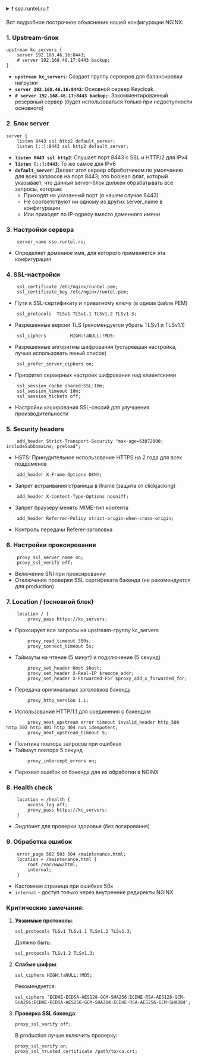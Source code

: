 <details>
<summary>❗ sso.runtel.ru ❗</summary>

```c
### /etc/nginx/sites-enabled/sso.runtel.ru
#-------------------

upstream kc_servers {
    server 192.168.46.16:8443;
    # server 192.168.46.17:8443 backup;
}

# There are  any-other-domain.com:8443  requests
# Call-all server
server {
    listen 8443 ssl default_server;
    listen [::]:8443 ssl default_server;
    server_name _;
    
    # Really sertificates haven't beed used
    ssl_certificate /etc/nginx/runtel.pem;
    ssl_certificate_key /etc/nginx/runtel.pem;
    
    ssl_protocols TLSv1.2 TLSv1.3;
    return 444;       # Close session without answer

    # Отключаем все логи для этого блока
    access_log off;
    log_not_found off;
    error_log /dev/null crit;
}


# There are sso.runtel.ru  requests
server {
    listen 8443 ssl http2;  # 
    listen [::]:8443 ssl http2;
    server_name sso.runtel.ru;

    
    # SSL conf
    ssl_certificate /etc/nginx/runtel.pem;
    ssl_certificate_key /etc/nginx/runtel.pem;
    ssl_protocols  TLSv1 TLSv1.1 TLSv1.2 TLSv1.3;
    ssl_ciphers         HIGH:!aNULL:!MD5;
#    ssl_ciphers 'ECDHE-ECDSA-AES128-GCM-SHA256:ECDHE-RSA-AES128-GCM-SHA256:ECDHE-ECDSA-AES256-GCM-SHA384:ECDHE-RSA-AES256-GCM-SHA384:DHE-RSA-AES128-GCM-SHA256:DHE-RSA-AES256-GCM-SHA384';
    ssl_prefer_server_ciphers on;
    ssl_session_cache shared:SSL:10m;
    ssl_session_timeout 10m;
    ssl_session_tickets off;
    
    # Security headers
    add_header Strict-Transport-Security "max-age=63072000; includeSubDomains; preload";
    add_header X-Frame-Options DENY;
    add_header X-Content-Type-Options nosniff;
    add_header Referrer-Policy strict-origin-when-cross-origin;
    
    # Proxy settings
    proxy_ssl_server_name on;
    proxy_ssl_verify off;
    
    location / {
        proxy_pass https://kc_servers;
        proxy_read_timeout 300s;
        proxy_connect_timeout 5s;
        proxy_set_header Host $host;
        proxy_set_header X-Real-IP $remote_addr;
        proxy_set_header X-Forwarded-For $proxy_add_x_forwarded_for;
        proxy_http_version 1.1;
        proxy_next_upstream error timeout invalid_header http_500 http_502 http_403 http_404 non_idempotent;
        proxy_next_upstream_timeout 5;
        proxy_intercept_errors on;
    }
    
    location = /health {
        access_log off;
        proxy_pass https://kc_servers;
    }
    
    error_page 502 503 504 /maintenance.html;
    location = /maintenance.html {
        root /var/www/html;
        internal;
    }
```
</details>

Вот подробное построчное объяснение нашей конфигурации NGINX:

### 1. Upstream-блок
```nginx
upstream kc_servers {
    server 192.168.46.16:8443;
    # server 192.168.46.17:8443 backup;
}
```
- **`upstream kc_servers`**: Создает группу серверов для балансировки нагрузки
- **`server 192.168.46.16:8443`**: Основной сервер Keycloak
- **`# server 192.168.46.17:8443 backup;`**: Закомментированный резервный сервер (будет использоваться только при недоступности основного)

### 2. Блок server
```nginx
server {
    listen 8443 ssl http2 default_server;
    listen [::]:8443 ssl http2 default_server;
```
- **`listen 8443 ssl http2`**: Слушает порт 8443 с SSL и HTTP/2 для IPv4
- **`listen [::]:8443`**: То же самое для IPv6
- **`default_server`**: Делает этот сервер обработчиком по умолчанию для всех запросов на порт 8443; это boolean флаг, который указывает, что данный server-блок должен обрабатывать все запросы, которые:
    - Приходят на указанный порт (в нашем случае 8443)
    - Не соответствуют ни одному из других server_name в конфигурации
    - Или приходят по IP-адресу вместо доменного имени


### 3. Настройки сервера
```nginx
    server_name sso.runtel.ru;
```
- Определяет доменное имя, для которого применяется эта конфигурация

### 4. SSL-настройки
```nginx
    ssl_certificate /etc/nginx/runtel.pem;
    ssl_certificate_key /etc/nginx/runtel.pem;
```
- Пути к SSL-сертификату и приватному ключу (в одном файле PEM)

```nginx
    ssl_protocols  TLSv1 TLSv1.1 TLSv1.2 TLSv1.3;
```
- Разрешенные версии TLS (рекомендуется убрать TLSv1 и TLSv1.1)

```nginx
    ssl_ciphers         HIGH:!aNULL:!MD5;
```
- Разрешенные алгоритмы шифрования (устаревшая настройка, лучше использовать явный список)

```nginx
    ssl_prefer_server_ciphers on;
```
- Приоритет серверных настроек шифрования над клиентскими

```nginx
    ssl_session_cache shared:SSL:10m;
    ssl_session_timeout 10m;
    ssl_session_tickets off;
```
- Настройки кэширования SSL-сессий для улучшения производительности

### 5. Security headers
```nginx
    add_header Strict-Transport-Security "max-age=63072000; includeSubDomains; preload";
```
- HSTS: Принудительное использование HTTPS на 2 года для всех поддоменов

```nginx
    add_header X-Frame-Options DENY;
```
- Запрет встраивания страницы в iframe (защита от clickjacking)

```nginx
    add_header X-Content-Type-Options nosniff;
```
- Запрет браузеру менять MIME-тип контента

```nginx
    add_header Referrer-Policy strict-origin-when-cross-origin;
```
- Контроль передачи Referer-заголовка

### 6. Настройки проксирования
```nginx
    proxy_ssl_server_name on;
    proxy_ssl_verify off;
```
- Включение SNI при проксировании
- Отключение проверки SSL сертификата бэкенда (не рекомендуется для production)

### 7. Location / (основной блок)
```nginx
    location / {
        proxy_pass https://kc_servers;
```
- Проксирует все запросы на upstream-группу kc_servers

```nginx
        proxy_read_timeout 300s;
        proxy_connect_timeout 5s;
```
- Таймауты на чтение (5 минут) и подключение (5 секунд)

```nginx
        proxy_set_header Host $host;
        proxy_set_header X-Real-IP $remote_addr;
        proxy_set_header X-Forwarded-For $proxy_add_x_forwarded_for;
```
- Передача оригинальных заголовков бэкенду

```nginx
        proxy_http_version 1.1;
```
- Использование HTTP/1.1 для соединения с бэкендом

```nginx
        proxy_next_upstream error timeout invalid_header http_500 http_502 http_403 http_404 non_idempotent;
        proxy_next_upstream_timeout 5;
```
- Политика повтора запросов при ошибках
- Таймаут повтора 5 секунд

```nginx
        proxy_intercept_errors on;
```
- Перехват ошибок от бэкенда для их обработки в NGINX

### 8. Health check
```nginx
    location = /health {
        access_log off;
        proxy_pass https://kc_servers;
    }
```
- Эндпоинт для проверки здоровья (без логирования)

### 9. Обработка ошибок
```nginx
    error_page 502 503 504 /maintenance.html;
    location = /maintenance.html {
        root /var/www/html;
        internal;
    }
```
- Кастомная страница при ошибках 50x
- `internal` - доступ только через внутренние редиректы NGINX

### Критические замечания:

1. **Уязвимые протоколы**:
   ```nginx
   ssl_protocols TLSv1 TLSv1.1 TLSv1.2 TLSv1.3;
   ```
   Должно быть:
   ```nginx
   ssl_protocols TLSv1.2 TLSv1.3;
   ```

2. **Слабые шифры**:
   ```nginx
   ssl_ciphers HIGH:!aNULL:!MD5;
   ```
   Рекомендуется:
   ```nginx
   ssl_ciphers 'ECDHE-ECDSA-AES128-GCM-SHA256:ECDHE-RSA-AES128-GCM-SHA256:ECDHE-ECDSA-AES256-GCM-SHA384:ECDHE-RSA-AES256-GCM-SHA384';
   ```

3. **Проверка SSL бэкенда**:
   ```nginx
   proxy_ssl_verify off;
   ```
   В production лучше включить проверку:
   ```nginx
   proxy_ssl_verify on;
   proxy_ssl_trusted_certificate /path/to/ca.crt;
   ```
